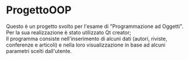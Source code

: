 # ProgettoOOP
Questo è un progetto svolto per l'esame di "Programmazione ad Oggetti".         
Per la sua realizzazione è stato utilizzato Qt creator;       
Il programma consiste nell'inserimento di alcuni dati (autori, riviste, conferenze e articoli) e nella loro visualizzazione in base ad alcuni parametri scelti dall'utente.
